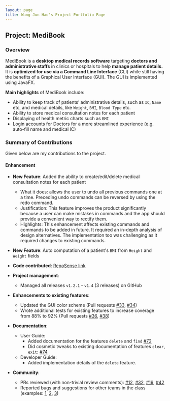 ```yaml
---
layout: page
title: Wang Jun Hao's Project Portfolio Page
---
```


## Project: MediBook

### Overview
MediBook is a **desktop medical records software** targeting **doctors and administrative staffs** in clinics or hospitals to 
help **manage patient details.** It is **optimized for use via a Command Line Interface** (CLI) while 
still having the benefits of a Graphical User Interface (GUI). The GUI is implemented using JavaFX.

**Main highlights** of MediBook include:
* Ability to keep track of patients’ administrative details, such as `IC`, `Name` etc, and medical details, like `Weight`, `BMI`, `Blood Type` etc. 
* Ability to store medical consultation notes for each patient
* Displaying of health metric charts such as `BMI`
* Login accounts for Doctors for a more streamlined experience (e.g. auto-fill name and medical IC)

### Summary of Contributions
Given below are my contributions to the project.

#### Enhancement
* **New Feature**: Added the ability to create/edit/delete medical consultation notes for each patient
  * What it does: allows the user to undo all previous commands one at a time. Preceding undo commands can be reversed by using the redo command.
  * Justification: This feature improves the product significantly because a user can make mistakes in commands and the app should provide a convenient way to rectify them.
  * Highlights: This enhancement affects existing commands and commands to be added in future. It required an in-depth analysis of design alternatives. The implementation too was challenging as it required changes to existing commands.

* **New Feature**: Auto computation of a patient's `BMI` from `Height` and `Weight` fields

* **Code contributed**: [RepoSense link](https://nus-cs2103-ay2021s1.github.io/tp-dashboard/#breakdown=true&search=wang-jun-hao)

* **Project management**:
  * Managed all releases `v1.2.1` - `v1.4` (3 releases) on GitHub

* **Enhancements to existing features**:
  * Updated the GUI color scheme (Pull requests [\#33](), [\#34]())
  * Wrote additional tests for existing features to increase coverage from 88% to 92% (Pull requests [\#36](), [\#38]())

* **Documentation**:
  * User Guide:
    * Added documentation for the features `delete` and `find` [\#72]()
    * Did cosmetic tweaks to existing documentation of features `clear`, `exit`: [\#74]()
  * Developer Guide:
    * Added implementation details of the `delete` feature.

* **Community**:
  * PRs reviewed (with non-trivial review comments): [\#12](), [\#32](), [\#19](), [\#42]()
  * Reported bugs and suggestions for other teams in the class (examples: [1](), [2](), [3]())
